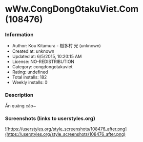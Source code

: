 # wWw.CongDongOtakuViet.Com (108476)

### Information
- Author: Kou Kitamura - 樹多村 光 (unknown)
- Created at: unknown
- Updated at: 6/5/2015, 10:20:15 AM
- License: NO-REDISTRIBUTION
- Category: congdongotakuviet
- Rating: undefined
- Total installs: 182
- Weekly installs: 0


### Description
Ẩn quảng cáo~


### Screenshots (links to userstyles.org)
![https://userstyles.org/style_screenshots/108476_after.png](https://userstyles.org/style_screenshots/108476_after.png)



